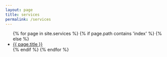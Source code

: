 ```yaml
---
layout: page
title: services
permalink: /services
---
```


<ul>
	{% for page in site.services %}
	{% if page.path contains 'index' %}
	{% else %}
	<li><a href="{{ page.url }}"><span>{{ page.title }}</span></a></li>
	{% endif %}
	{% endfor %}
</ul>
